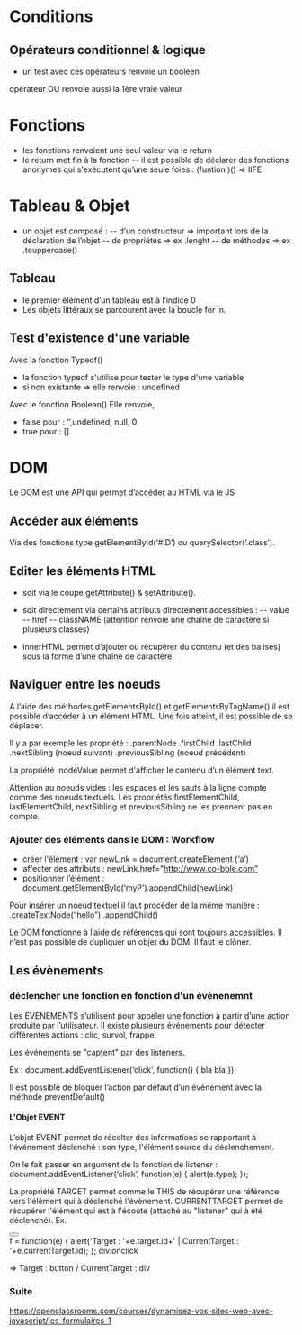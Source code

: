 
# Conditions 

## Opérateurs conditionnel & logique
- un test avec ces opérateurs renvoie un booléen

opérateur OU renvoie aussi la 1ère vraie valeur

# Fonctions
- les fonctions renvoient une seul valeur via le return
- le return met fin à la fonction
-- il est possible de déclarer des fonctions anonymes qui s'exécutent qu’une seule foies : (funtion )() => IIFE

# Tableau & Objet
- un objet est composé : 
-- d’un constructeur => important lors de  la déclaration de l’objet
-- de propriétés => ex .lenght
-- de méthodes => ex .touppercase() 

## Tableau
- le premier élément d’un tableau est à l’indice 0
- Les objets littéraux se parcourent avec la boucle for in.

## Test d'existence d'une variable
Avec la fonction Typeof()
  - la fonction typeof s'utilise pour tester le type d'une variable
  - si non existante => elle renvoie  : undefined

Avec le fonction Boolean()
Elle renvoie, 
  - false pour : ‘’,undefined, null, 0
  - true pour : []

# DOM
Le DOM est une API qui permet d’accéder au HTML via le JS

## Accéder aux éléments
Via des fonctions type getElementById(‘#ID’) ou querySelector(‘.class’). 

## Editer les éléments HTML
- soit via le coupe getAttribute() & setAttribute(). 
- soit directement via certains attributs directement accessibles : 
-- value
-- href
-- classNAME (attention renvoie une chaîne de caractère si plusieurs classes)

- innerHTML permet d’ajouter ou récupérer du contenu (et des balises) sous la forme d’une chaîne de caractère. 

## Naviguer entre les noeuds
A l’aide des méthodes getElementsById() et getElementsByTagName() il est possible d’accéder à un élément HTML. Une fois atteint, il est possible de se déplacer.

Il y a par exemple les propriété : 
.parentNode
.firstChild
.lastChild
.nextSibling (noeud suivant)
.previousSibling (noeud précédent)

La propriété .nodeValue permet d'afficher le contenu d’un élément text. 

Attention au noeuds vides : les espaces et les sauts à la ligne compte comme des noeuds textuels. Les propriétés firstElementChild, lastElementChild, nextSibling et previousSibling ne les prennent pas en compte.

### Ajouter des éléments dans le DOM : Workflow
- créer l'élément : var newLink = document.createElement (‘a’)
- affecter des attributs : newLink.href=”http://www.co-bble.com”
- positionner l’élément : document.getElementById(‘myP’).appendChild(newLink)

Pour insérer un noeud textuel il faut procéder de la même manière : 
.createTextNode(“hello”)
.appendChild()

Le DOM fonctionne à l’aide de références qui sont toujours accessibles. Il n’est pas possible de dupliquer un objet du DOM. Il faut le clôner. 

## Les évènements
### déclencher une fonction en fonction d'un évènenemnt
Les EVENEMENTS s’utilisent pour appeler une fonction à partir d’une action produite par l’utilisateur. Il existe plusieurs événements pour détecter différentes actions : clic, survol, frappe.

Les événements se "captent" par des listeners. 

Ex : 
document.addEventListener(‘click’, function() {
bla bla
}); 

Il est possible de bloquer l’action par défaut d’un événement avec la méthode preventDefault()

#### L'Objet EVENT
L’objet EVENT permet de récolter des informations se rapportant à l'événement déclenché : son type, l'élément source du déclenchement. 

On le fait passer en argument de la fonction de listener : 
document.addEventListener(‘click’, function(e) {
alert(e.type);
}); 

La propriété TARGET permet comme le THIS de récupérer une référence vers l'élément qui à déclenché l'évènement. CURRENTTARGET permet de récupérer l'élément qui est à l'écoute (attaché au "listener" qui à été déclenché).
Ex. 
 <div><button></button></div>
 f = function(e) {
        alert('Target : '+e.target.id+' | CurrentTarget : '+e.currentTarget.id);
    };
 div.onclick 

 => Target : button / CurrentTarget : div

 
### Suite
https://openclassrooms.com/courses/dynamisez-vos-sites-web-avec-javascript/les-formulaires-1



 






